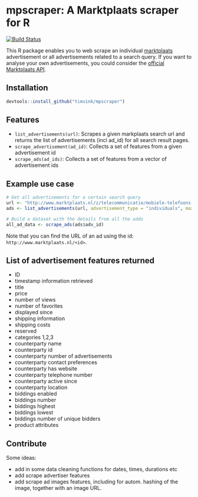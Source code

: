 # mpscraper: A Marktplaats scraper for R

[![Build Status](https://travis-ci.org/timvink/mpscraper.svg?branch=master)](https://travis-ci.org/timvink/mpscraper)

This R package enables you to web scrape an individual [marktplaats](http://www.marktplaats.nl/) advertisement or all advertisements related to a search query. 
If you want to analyse your own advertisements, you could consider the [official Marktplaats API]().

## Installation

```r 
devtools::install_github("timvink/mpscraper")
```

## Features

- `list_advertisements(url)`: Scrapes a given markplaats search url and returns the list of advertisements (incl ad_id) for all search result pages.
- `scrape_advertisement(ad_id)`: Collects a set of features from a given advertisement id
- `scrape_ads(ad_ids)`: Collects a set of features from a vector of advertisement ids

## Example use case

```r
# Get all advertisements for a certain search query
url <- "http://www.marktplaats.nl/z/telecommunicatie/mobiele-telefoons-apple-iphone/iphone.html?query=iphone&categoryId=1953&sortBy=SortIndex"
ads <- list_advertisements(url, advertisement_type = "individuals", max_pages = 5)

# Build a dataset with the details from all the adds
all_ad_data <- scrape_ads(ads$adv_id)
```

Note that you can find the URL of an ad using the id: `http://www.marktplaats.nl/<id>`.

## List of advertisement features returned

- ID
- timestamp information retrieved
- title
- price
- number of views
- number of favorites
- displayed since
- shipping information
- shipping costs
- reserved
- categories 1,2,3
- counterparty name
- counterparty id
- counterparty number of advertisements
- counterparty contact preferences
- counterparty has website
- counterparty telephone number
- counterparty active since
- counterparty location
- biddings enabled
- biddings number
- biddings highest
- biddings lowest
- biddings number of unique bidders
- product attributes

## Contribute

Some ideas:

- add in some data cleaning functions for dates, times, durations etc
- add scrape advertiser features
- add scrape ad images features, including for autom. hashing of the image, together with an image URL. 

